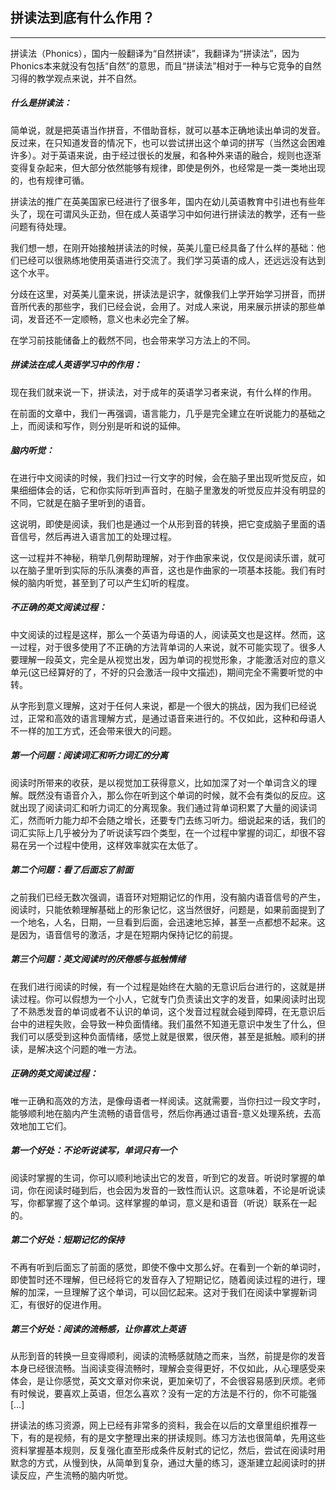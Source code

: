 ## 拼读法到底有什么作用？

***

拼读法（Phonics），国内一般翻译为“自然拼读”，我翻译为“拼读法”，因为Phonics本来就没有包括“自然”的意思，而且“拼读法”相对于一种与它竞争的自然习得的教学观点来说，并不自然。

##### 什么是拼读法：

简单说，就是把英语当作拼音，不借助音标，就可以基本正确地读出单词的发音。反过来，在只知道发音的情况下，也可以尝试拼出这个单词的拼写（当然这会困难许多）。对于英语来说，由于经过很长的发展，和各种外来语的融合，规则也逐渐变得复杂起来，但大部分依然能够有规律，即使是例外，也经常是一类一类地出现的，也有规律可循。

拼读法的推广在英美国家已经进行了很多年，国内在幼儿英语教育中引进也有些年头了，现在可谓风头正劲，但在成人英语学习中如何进行拼读法的教学，还有一些问题有待处理。

我们想一想，在刚开始接触拼读法的时候，英美儿童已经具备了什么样的基础：他们已经可以很熟练地使用英语进行交流了。我们学习英语的成人，还远远没有达到这个水平。

分歧在这里，对英美儿童来说，拼读法是识字，就像我们上学开始学习拼音，而拼音所代表的那些字，我们已经会说，会用了。对成人来说，用来展示拼读的那些单词，发音还不一定顺畅，意义也未必完全了解。

在学习前技能储备上的截然不同，也会带来学习方法上的不同。

##### 拼读法在成人英语学习中的作用：

现在我们就来说一下，拼读法，对于成年的英语学习者来说，有什么样的作用。

在前面的文章中，我们一再强调，语言能力，几乎是完全建立在听说能力的基础之上，而阅读和写作，则分别是听和说的延伸。

##### 脑内听觉：

在进行中文阅读的时候，我们扫过一行文字的时候，会在脑子里出现听觉反应，如果细细体会的话，它和你实际听到声音时，在脑子里激发的听觉反应并没有明显的不同，它就是在脑子里听到的语音。

这说明，即使是阅读，我们也是通过一个从形到音的转换，把它变成脑子里面的语音信号，然后再进入语言加工的处理过程。

这一过程并不神秘，稍举几例帮助理解，对于作曲家来说，仅仅是阅读乐谱，就可以在脑子里听到实际的乐队演奏的声音，这也是作曲家的一项基本技能。我们有时候的脑内听觉，甚至到了可以产生幻听的程度。

##### 不正确的英文阅读过程：

中文阅读的过程是这样，那么一个英语为母语的人，阅读英文也是这样。然而，这一过程，对于很多使用了不正确的方法背单词的人来说，就不可能实现了。很多人要理解一段英文，完全是从视觉出发，因为单词的视觉形象，才能激活对应的意义单元(这已经算好的了，不好的只会激活一段中文描述)，期间完全不需要听觉的中转。

从字形到意义理解，这对于任何人来说，都是一个很大的挑战，因为我们已经说过，正常和高效的语言理解方式，是通过语音来进行的。不仅如此，这种和母语人不一样的加工方式，还会带来很大的问题。

##### 第一个问题：阅读词汇和听力词汇的分离

阅读时所带来的收获，是以视觉加工获得意义，比如加深了对一个单词含义的理解。既然没有语音介入，那么你在听到这个单词的时候，就不会有类似的反应。这就出现了阅读词汇和听力词汇的分离现象。我们通过背单词积累了大量的阅读词汇，然而听力能力却不会随之增长，还要专门去练习听力。细说起来的话，我们的词汇实际上几乎被分为了听说读写四个类型，在一个过程中掌握的词汇，却很不容易在另一个过程中使用，这样效率就实在太低了。

##### 第二个问题：看了后面忘了前面

之前我们已经无数次强调，语音环对短期记忆的作用，没有脑内语音信号的产生，阅读时，只能依赖理解基础上的形象记忆，这当然很好，问题是，如果前面提到了一个地名，人名，日期，一旦看到后面，会迅速地忘掉，甚至一点都想不起来。这是因为，语音信号的激活，才是在短期内保持记忆的前提。

##### 第三个问题：英文阅读时的厌倦感与抵触情绪

在我们进行阅读的时候，有一个过程是始终在大脑的无意识后台进行的，这就是拼读过程。你可以假想为一个小人，它就专门负责读出文字的发音，如果阅读时出现了不熟悉发音的单词或者不认识的单词，这个发音过程就会碰到障碍，在无意识后台中的进程失败，会导致一种负面情绪。我们虽然不知道无意识中发生了什么，但我们可以感受到这种负面情绪，感觉上就是很累，很厌倦，甚至是抵触。顺利的拼读，是解决这个问题的唯一方法。

##### 正确的英文阅读过程：

唯一正确和高效的方法，是像母语者一样阅读。这就需要，当你扫过一段文字时，能够顺利地在脑内产生流畅的语音信号，然后你再通过语音-意义处理系统，去高效地加工它们。

##### 第一个好处：不论听说读写，单词只有一个

阅读时掌握的生词，你可以顺利地读出它的发音，听到它的发音。听说时掌握的单词，你在阅读时碰到后，也会因为发音的一致性而认识。这意味着，不论是听说读写，你都掌握了这个单词。这样掌握的单词，意义是和语音（听说）联系在一起的。

##### 第二个好处：短期记忆的保持

不再有听到后面忘了前面的感觉，即使不像中文那么好。在看到一个新的单词时，即使暂时还不理解，但已经将它的发音存入了短期记忆，随着阅读过程的进行，理解的加深，一旦理解了这个单词，可以回忆起来。这对于我们在阅读中掌握新词汇，有很好的促进作用。

##### 第三个好处：阅读的流畅感，让你喜欢上英语

从形到音的转换一旦变得顺利，阅读的流畅感就随之而来，当然，前提是你的发音本身已经很流畅。当阅读变得流畅时，理解会变得更好，不仅如此，从心理感受来体会，是让你感觉，英文文章对你来说，更加亲切了，不会很容易感到厌烦。老师有时候说，要喜欢上英语，但怎么喜欢？没有一定的方法是不行的，你不可能强 […]

拼读法的练习资源，网上已经有非常多的资料，我会在以后的文章里组织推荐一下，有的是视频，有的是文字整理出来的拼读规则。练习方法也很简单，先用这些资料掌握基本规则，反复强化直至形成条件反射式的记忆，然后，尝试在阅读时用默念的方式，从慢到快，从简单到复杂，通过大量的练习，逐渐建立起阅读时的拼读反应，产生流畅的脑内听觉。
